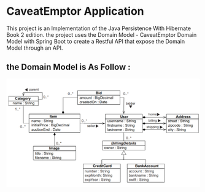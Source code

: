 # CaveatEmptor Application

This project is an Implementation of the Java Persistence With Hibernate Book 2 edition.
the project uses the Domain Model - CaveatEmptor Domain Model with Spring Boot to create a Restful API that 
expose the Domain Model through an API.

the Domain Model is As Follow :
---
![CaveatEmptor Domain Model](img/data-model.png)

